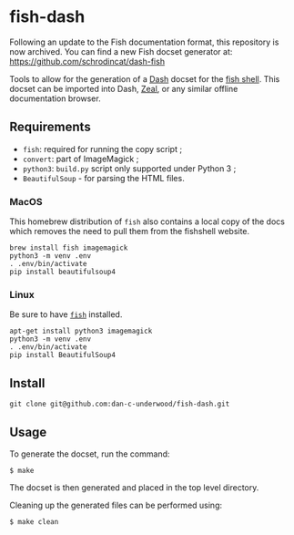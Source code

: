 # fish-dash

Following an update to the Fish documentation format, this repository is now archived. You can find a new Fish docset generator at: https://github.com/schrodincat/dash-fish

Tools to allow for the generation of a [Dash](https://kapeli.com/dash) docset for the [fish shell](http://fishshell.com). This docset can be imported into Dash, [Zeal](http://zealdocs.org), or any similar offline documentation browser.

## Requirements

* `fish`: required for running the copy script ;
* `convert`: part of ImageMagick ;
* `python3`: `build.py` script only supported under Python 3 ;
* `BeautifulSoup` - for parsing the HTML files.

### MacOS

This homebrew distribution of `fish` also contains a local copy of the docs which removes the need to pull them from the fishshell website.
 
    brew install fish imagemagick
    python3 -m venv .env 
    . .env/bin/activate
    pip install beautifulsoup4

### Linux

Be sure to have [`fish`](https://github.com/fish-shell/fish-shell) installed.

    apt-get install python3 imagemagick    
    python3 -m venv .env
    . .env/bin/activate
    pip install BeautifulSoup4

## Install

    git clone git@github.com:dan-c-underwood/fish-dash.git

## Usage

To generate the docset, run the command:

```
$ make
```

The docset is then generated and placed in the top level directory.

Cleaning up the generated files can be performed using:

```
$ make clean
```
